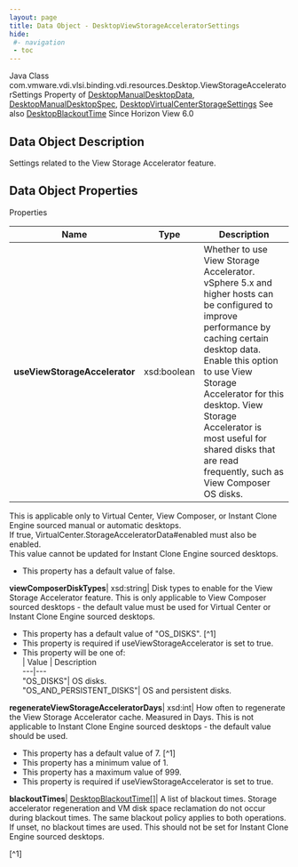 ```yaml
---
layout: page
title: Data Object - DesktopViewStorageAcceleratorSettings
hide:
 #- navigation
 - toc
---
```






Java Class
    com.vmware.vdi.vlsi.binding.vdi.resources.Desktop.ViewStorageAcceleratorSettings
Property of
     [DesktopManualDesktopData](vdi.resources.Desktop.ManualDesktopData.md#field_detail), [DesktopManualDesktopSpec](vdi.resources.Desktop.ManualDesktopSpec.md#field_detail), [DesktopVirtualCenterStorageSettings](vdi.resources.Desktop.VirtualCenterStorageSettings.md#field_detail)
See also
     [DesktopBlackoutTime](vdi.resources.Desktop.BlackoutTime.md)
Since 
    Horizon View 6.0

## Data Object Description 

Settings related to the View Storage Accelerator feature. 

## Data Object Properties

Properties

Name |  Type |  Description   
---|---|---  
**useViewStorageAccelerator**|  xsd:boolean|  Whether to use View Storage Accelerator. vSphere 5.x and higher hosts can be configured to improve performance by caching certain desktop data. Enable this option to use View Storage Accelerator for this desktop. View Storage Accelerator is most useful for shared disks that are read frequently, such as View Composer OS disks.   
This is applicable only to Virtual Center, View Composer, or Instant Clone Engine sourced manual or automatic desktops.   
If true, VirtualCenter.StorageAcceleratorData#enabled must also be enabled.   
This value cannot be updated for Instant Clone Engine sourced desktops.   


  * This property has a default value of false.

  
**viewComposerDiskTypes**|  xsd:string|  Disk types to enable for the View Storage Accelerator feature. This is only applicable to View Composer sourced desktops - the default value must be used for Virtual Center or Instant Clone Engine sourced desktops.   


  * This property has a default value of "OS_DISKS".
[^1]
  * This property is required if useViewStorageAccelerator is set to true.
  * This property will be one of:  
|  Value |  Description   
---|---  
"OS_DISKS"| OS disks.  
"OS_AND_PERSISTENT_DISKS"| OS and persistent disks.  

  
**regenerateViewStorageAcceleratorDays**|  xsd:int|  How often to regenerate the View Storage Accelerator cache. Measured in Days. This is not applicable to Instant Clone Engine sourced desktops - the default value should be used.   


  * This property has a default value of 7.
[^1]
  * This property has a minimum value of 1. 
  * This property has a maximum value of 999. 
  * This property is required if useViewStorageAccelerator is set to true.

  
**blackoutTimes**| [DesktopBlackoutTime[]](vdi.resources.Desktop.BlackoutTime.md)|  A list of blackout times. Storage accelerator regeneration and VM disk space reclamation do not occur during blackout times. The same blackout policy applies to both operations. If unset, no blackout times are used. This should not be set for Instant Clone Engine sourced desktops.   


[^1]

  
  

  

